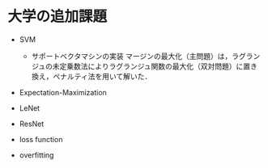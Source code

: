 # 大学の追加課題
- SVM
	- サポートベクタマシンの実装
	マージンの最大化（主問題）は，ラグランジュの未定乗数法によりラグランジュ関数の最大化（双対問題）に置き換え，ペナルティ法を用いて解いた．  

- Expectation-Maximization
- LeNet
- ResNet
- loss function
- overfitting



